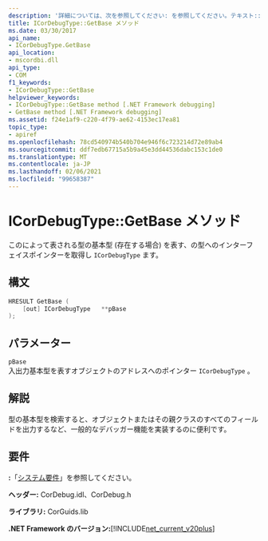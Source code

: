 ```yaml
---
description: '詳細については、次を参照してください: を参照してください。テキスト:: GetBase メソッド'
title: ICorDebugType::GetBase メソッド
ms.date: 03/30/2017
api_name:
- ICorDebugType.GetBase
api_location:
- mscordbi.dll
api_type:
- COM
f1_keywords:
- ICorDebugType::GetBase
helpviewer_keywords:
- ICorDebugType::GetBase method [.NET Framework debugging]
- GetBase method [.NET Framework debugging]
ms.assetid: f24e1af9-c220-4f79-ae62-4153ec17ea81
topic_type:
- apiref
ms.openlocfilehash: 78cd540974b540b704e946f6c723214d72e89ab4
ms.sourcegitcommit: ddf7edb67715a5b9a45e3dd44536dabc153c1de0
ms.translationtype: MT
ms.contentlocale: ja-JP
ms.lasthandoff: 02/06/2021
ms.locfileid: "99658387"
---
```

# <a name="icordebugtypegetbase-method"></a>ICorDebugType::GetBase メソッド

このによって表される型の基本型 (存在する場合) を表す、の型へのインターフェイスポインターを取得し `ICorDebugType` ます。  
  
## <a name="syntax"></a>構文  
  
```cpp  
HRESULT GetBase (  
    [out] ICorDebugType   **pBase  
);  
```  
  
## <a name="parameters"></a>パラメーター  

 `pBase`  
 入出力基本型を表すオブジェクトのアドレスへのポインター `ICorDebugType` 。  
  
## <a name="remarks"></a>解説  

 型の基本型を検索すると、オブジェクトまたはその親クラスのすべてのフィールドを出力するなど、一般的なデバッガー機能を実装するのに便利です。  
  
## <a name="requirements"></a>要件  

 **:**「[システム要件](../../get-started/system-requirements.md)」を参照してください。  
  
 **ヘッダー:** CorDebug.idl、CorDebug.h  
  
 **ライブラリ:** CorGuids.lib  
  
 **.NET Framework のバージョン:**[!INCLUDE[net_current_v20plus](../../../../includes/net-current-v20plus-md.md)]
